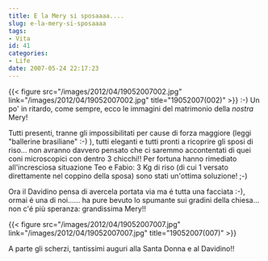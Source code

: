 ```yaml
---
title: E la Mery si sposaaaa....
slug: e-la-mery-si-sposaaaa
tags:
- Vita
id: 41
categories:
- Life
date: 2007-05-24 22:17:23
---
```


{{< figure src="/images/2012/04/19052007002.jpg" link="/images/2012/04/19052007002.jpg" title="19052007(002)" >}} :-) Un po' in ritardo, come sempre, ecco le immagini del matrimonio della _nostra_ Mery!

Tutti presenti, tranne gli impossibilitati per cause di forza maggiore (leggi "ballerine brasiliane" :-) ), tutti eleganti e tutti pronti a ricoprire gli sposi di riso... non avranno davvero pensato che ci saremmo accontentati di quei coni microscopici con dentro 3 chicchi!! Per fortuna hanno rimediato all'incresciosa situazione Teo e Fabio: 3 Kg di riso (di cui 1 versato direttamente nel coppino della sposa) sono stati un'ottima soluzione! ;-)


Ora il Davidino pensa di avercela portata via ma é tutta una facciata :-), ormai é una di noi...... ha pure bevuto lo spumante sui gradini della chiesa... non c'é più speranza: grandissima Mery!!

{{< figure src="/images/2012/04/19052007007.jpg" link="/images/2012/04/19052007007.jpg" title="19052007(007)" >}}

A parte gli scherzi, tantissimi auguri alla Santa Donna e al Davidino!!
